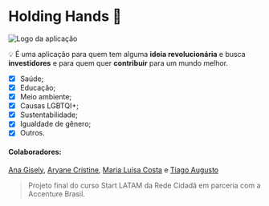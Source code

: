 # Holding Hands 🤝

![Logo da aplicação](https://cdn.glitch.com/b2f6e4e2-e263-463f-a21a-1a4f4787b181%2Ffavicon%20(1).png?v=1602620150794)
 
💡 É uma aplicação para quem tem alguma **ideia revolucionária** e busca **investidores** e para quem quer **contribuir** para um mundo melhor.
 
- [x] Saúde;
- [x] Educação;
- [x] Meio ambiente;
- [x] Causas LGBTQI+;
- [x] Sustentabilidade;
- [x] Igualdade de gênero;
- [x] Outros.

#### Colaboradores:
[Ana Gisely](https://github.com/Anagisely), [Aryane Cristine](https://github.com/aryane-cristine), [Maria Luísa Costa](https://github.com/maluhcosta) e [Tiago Augusto](https://github.com/TiagoAugustoFront)
> Projeto final do curso Start LATAM da Rede Cidadã em parceria com a Accenture Brasil.